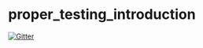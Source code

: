 # proper_testing_introduction

[![Gitter](https://badges.gitter.im/proper_testing_introduction/Lobby.svg)](https://gitter.im/proper_testing_introduction/Lobby?utm_source=badge&utm_medium=badge&utm_campaign=pr-badge&utm_content=badge)